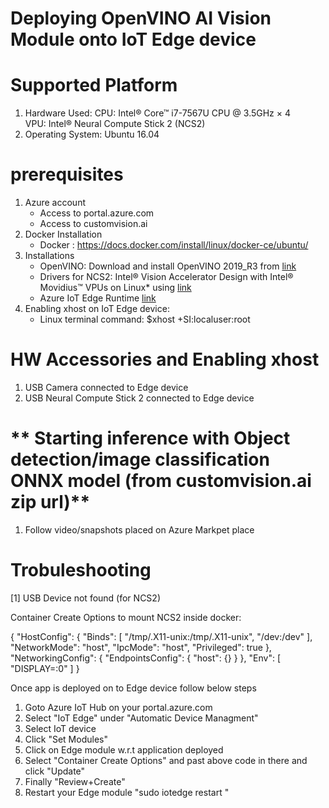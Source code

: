 
Deploying OpenVINO AI Vision Module onto IoT Edge device
======================

**Supported Platform**
===========
1. Hardware Used:
      CPU: Intel® Core™ i7-7567U CPU @ 3.5GHz × 4  
      VPU: Intel® Neural Compute Stick 2 (NCS2)
2. Operating System: Ubuntu 16.04


**prerequisites**
==============

1. Azure account 
    - Access to portal.azure.com
    - Access to customvision.ai
2. Docker Installation
   - Docker : https://docs.docker.com/install/linux/docker-ce/ubuntu/
3. Installations
   - OpenVINO: Download and install OpenVINO 2019_R3 from [link](http://docs.openvinotoolkit.org/latest/_docs_install_guides_installing_openvino_linux.html)
   - Drivers for NCS2: Intel® Vision Accelerator Design with Intel® Movidius™ VPUs on Linux* using [link](https://software.intel.com/en-us/articles/get-started-with-neural-compute-stick)
   - Azure IoT Edge Runtime [link](https://docs.microsoft.com/en-us/azure/iot-edge/how-to-install-iot-edge-linux)
4. Enabling xhost on IoT Edge device:
   - Linux terminal command: $xhost +SI:localuser:root
   
**HW Accessories and Enabling xhost**
===============
  1. USB Camera connected to Edge device 
  2. USB Neural Compute Stick 2 connected to Edge device

** Starting inference with Object detection/image classification ONNX model (from customvision.ai zip url)**
=======================
  1. Follow video/snapshots placed on Azure Markpet place


**Trobuleshooting**
================

[1] USB Device not found (for NCS2)

Container Create Options to mount NCS2 inside docker:

   {
    "HostConfig": {
        "Binds": [
            "/tmp/.X11-unix:/tmp/.X11-unix",
            "/dev:/dev"
        ],
        "NetworkMode": "host",
        "IpcMode": "host",
        "Privileged": true
    },
    "NetworkingConfig": {
        "EndpointsConfig": {
            "host": {}
        }
    },
    "Env": [
        "DISPLAY=:0"
    ]
  } 

  Once app is deployed on to Edge device follow below steps

   1. Goto Azure IoT Hub on your portal.azure.com
   2. Select "IoT Edge" under "Automatic Device Managment"
   3. Select IoT device 
   4. Click "Set Modules"
   5. Click on Edge module w.r.t application deployed
   6. Select "Container Create Options" and past above code in there and click "Update"
   7. Finally "Review+Create"
   8. Restart your Edge module "sudo iotedge restart <module name>"
